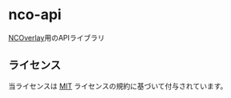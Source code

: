 # nco-api
[NCOverlay](https://github.com/Midra429/NCOverlay)用のAPIライブラリ

## ライセンス
当ライセンスは [MIT](LICENSE.txt) ライセンスの規約に基づいて付与されています。
